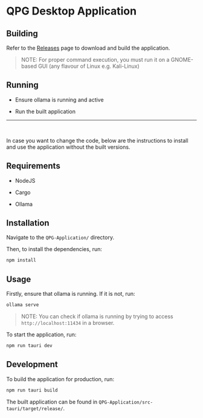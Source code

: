 # QPG Desktop Application

## Building

Refer to the [Releases](https://github.com/quantum-proximity-gateway/desktop-app/releases/tag/app-v0.1.0) page to download and build the application.

> NOTE: For proper command execution, you must run it on a GNOME-based GUI (any flavour of Linux e.g. Kali-Linux)

## Running

- Ensure ollama is running and active

- Run the built application

---

<br />

In case you want to change the code, below are the instructions to install and use the application without the built versions.

## Requirements

- NodeJS

- Cargo

- Ollama

## Installation

Navigate to the `QPG-Application/` directory.

Then, to install the dependencies, run:

```bash
npm install
```

## Usage

Firstly, ensure that ollama is running. If it is not, run:

```bash
ollama serve
```

> NOTE: You can check if ollama is running by trying to access `http://localhost:11434` in a browser.

To start the application, run:

```bash
npm run tauri dev
```

## Development

To build the application for production, run:

```bash
npm run tauri build
```

The built application can be found in `QPG-Application/src-tauri/target/release/`.
